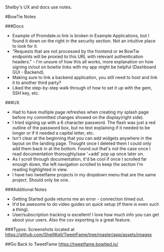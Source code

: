 Shelby's UX and docs use notes.

#BowTie Notes

###Docs
- Example of Promdate.io link is broken in Example Applications, but I found it down on the right in the security section. Not an intuitive place to look for it.
- "Requests that are not processed by the frontend or ⋈ BowTie endpoints will be proxied to this URL with relevant authentication headers." - I'm unsure of how this all works, more explanation on how signing in/out on bowtie links with my app might be helpful (Dashboard GUI - Backend).
- Making sure to link a backend application, you still need to host and link it to another third party?
- Liked the step-by-step walk through of how to set it up with the gem, SSH key, etc.


###UX
- Had to have multiple page refreshes when creating my splash page before my committed changes showed on the display(right side).
- I tried signing up with a 6 character password. The flash was just a red outline of the password box, but no text explaining if it needed to be longer or if it needed a capital letter, etc.
- Isn't clear at the beginning that you can add widgets anywhere in the layout on the landing page. Thought once I deleted them I could only add them back in at the bottom. Found out that's not the case once I read documentation thoroughly/saw '+add' pop up once later on.
- As I scroll through documentation, it'd be cool if once I scrolled far enough down, the left navigation scrolled to keep the section I'm reading highlighted in view.
- I have two tweetfame projects in my dropdown menu that are the same project. Should only be one.


###Additional Notes
- Getting Started guide returns me an error - connection timed out.
- It'd be awesome to do video guides on quick setup (if there is even such a thing).
- User/subscription tracking is excellent! I love how much info you can get about your users. Also the csv exporting is a great feature.

###Typos: Screenshots located at <https://github.com/ShelllKell/TweetFame/tree/master/app/assets/images>


##Go Back to TweetFame <https://tweetfame.bowtied.io/>
